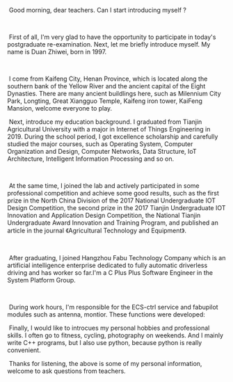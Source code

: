 ​		Good morning, dear teachers. Can I start introducing myself ?

​		

​		First of all, I'm very glad to have the opportunity to participate in today's postgraduate re-examination. Next, let me briefly introduce myself. My name is Duan Zhiwei, born in 1997.

​		

​		I come from Kaifeng City, Henan Province, which is located along the southern bank of the Yellow River and the ancient capital of the Eight Dynasties. There are many ancient buildlings here, such as Milennium City Park, Longting, Great Xiangguo Temple, Kaifeng iron tower, KaiFeng Mansion, welcome everyone to play.



​		Next, introduce my education background. I graduated from Tianjin Agricultural University with a major in Internet of Things Engineering in 2019. During the school period, I got excellence scholarship and carefully studied the major courses, such as Operating System, Computer Organization and Design, Computer Networks,  Data Structure, IoT Architecture, Intelligent Information Processing and so on.

​		

​		At the same time, I joined the lab and actively participated in some professional competition and achieve some good results, such as the first prize in the North China Division of the 2017 National Undergraduate IOT Design Competition, the second prize in the 2017 Tianjin Undergraduate IOT Innovation and Application Design Competition, the National Tianjin Undergraduate Award Innovation and Training Program, and published an article in the journal 《Agricultural Technology and Equipment》.

​		

​		After graduating, I joined Hangzhou Fabu Technology Company which is an artificial intelligence enterprise dedicated to fully automatic driverless driving and has worker so far.I'm a C Plus Plus Software Engineer in the System Platform Group. 

​		

​		During work hours, I'm responsible for the ECS-ctrl service and fabupilot modules such as antenna, montior. These functions were developed: 



​		Finally, I would like to introcues my personal hobbies and professional skills. I often go to fitness, cycling, photography on weekends. And I mainly write C++ programs, but I also use python, because python is really convenient.



​		Thanks for listening, the above is some of my personal information, welcome to ask questions from teachers.
